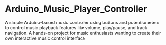 # Arduino_Music_Player_Controller
A simple Arduino-based music controller using buttons and potentiometers to control music playback features like volume, play/pause, and track navigation. A hands-on project for music enthusiasts wanting to create their own interactive music control interface
